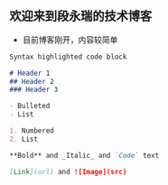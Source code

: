 ## 欢迎来到段永瑞的技术博客

- 目前博客刚开，内容较简单

```markdown
Syntax highlighted code block

# Header 1
## Header 2
### Header 3

- Bulleted
- List

1. Numbered
2. List

**Bold** and _Italic_ and `Code` text

[Link](url) and ![Image](src)
```
